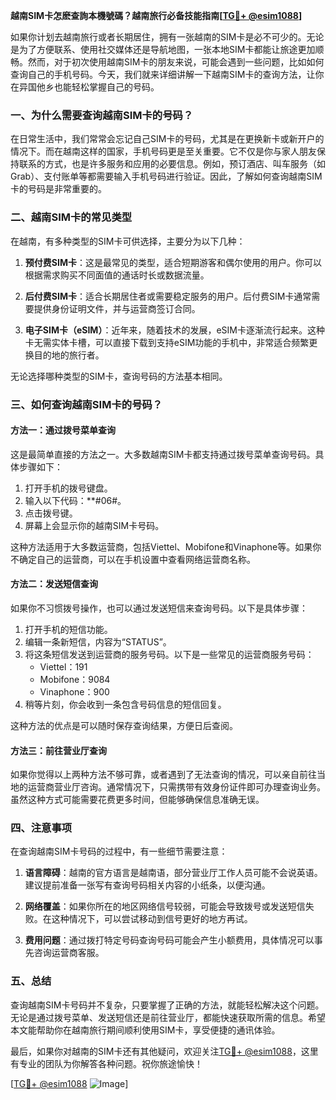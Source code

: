 **越南SIM卡怎麽查詢本機號碼？越南旅行必备技能指南[[TG💪+ @esim1088](https://t.me/s/esim1088)]**

如果你计划去越南旅行或者长期居住，拥有一张越南的SIM卡是必不可少的。无论是为了方便联系、使用社交媒体还是导航地图，一张本地SIM卡都能让旅途更加顺畅。然而，对于初次使用越南SIM卡的朋友来说，可能会遇到一些问题，比如如何查询自己的手机号码。今天，我们就来详细讲解一下越南SIM卡的查询方法，让你在异国他乡也能轻松掌握自己的号码。

### 一、为什么需要查询越南SIM卡的号码？

在日常生活中，我们常常会忘记自己SIM卡的号码，尤其是在更换新卡或新开户的情况下。而在越南这样的国家，手机号码更是至关重要。它不仅是你与家人朋友保持联系的方式，也是许多服务和应用的必要信息。例如，预订酒店、叫车服务（如Grab）、支付账单等都需要输入手机号码进行验证。因此，了解如何查询越南SIM卡的号码是非常重要的。

### 二、越南SIM卡的常见类型

在越南，有多种类型的SIM卡可供选择，主要分为以下几种：

1. **预付费SIM卡**：这是最常见的类型，适合短期游客和偶尔使用的用户。你可以根据需求购买不同面值的通话时长或数据流量。
   
2. **后付费SIM卡**：适合长期居住者或需要稳定服务的用户。后付费SIM卡通常需要提供身份证明文件，并与运营商签订合同。

3. **电子SIM卡（eSIM）**：近年来，随着技术的发展，eSIM卡逐渐流行起来。这种卡无需实体卡槽，可以直接下载到支持eSIM功能的手机中，非常适合频繁更换目的地的旅行者。

无论选择哪种类型的SIM卡，查询号码的方法基本相同。

### 三、如何查询越南SIM卡的号码？

#### 方法一：通过拨号菜单查询

这是最简单直接的方法之一。大多数越南SIM卡都支持通过拨号菜单查询号码。具体步骤如下：

1. 打开手机的拨号键盘。
2. 输入以下代码：**#06#。
3. 点击拨号键。
4. 屏幕上会显示你的越南SIM卡号码。

这种方法适用于大多数运营商，包括Viettel、Mobifone和Vinaphone等。如果你不确定自己的运营商，可以在手机设置中查看网络运营商名称。

#### 方法二：发送短信查询

如果你不习惯拨号操作，也可以通过发送短信来查询号码。以下是具体步骤：

1. 打开手机的短信功能。
2. 编辑一条新短信，内容为“STATUS”。
3. 将这条短信发送到运营商的服务号码。以下是一些常见的运营商服务号码：
   - Viettel：191
   - Mobifone：9084
   - Vinaphone：900
4. 稍等片刻，你会收到一条包含号码信息的短信回复。

这种方法的优点是可以随时保存查询结果，方便日后查阅。

#### 方法三：前往营业厅查询

如果你觉得以上两种方法不够可靠，或者遇到了无法查询的情况，可以亲自前往当地的运营商营业厅咨询。通常情况下，只需携带有效身份证件即可办理查询业务。虽然这种方式可能需要花费更多时间，但能够确保信息准确无误。

### 四、注意事项

在查询越南SIM卡号码的过程中，有一些细节需要注意：

1. **语言障碍**：越南的官方语言是越南语，部分营业厅工作人员可能不会说英语。建议提前准备一张写有查询号码相关内容的小纸条，以便沟通。
   
2. **网络覆盖**：如果你所在的地区网络信号较弱，可能会导致拨号或发送短信失败。在这种情况下，可以尝试移动到信号更好的地方再试。

3. **费用问题**：通过拨打特定号码查询号码可能会产生小额费用，具体情况可以事先咨询运营商客服。

### 五、总结

查询越南SIM卡号码并不复杂，只要掌握了正确的方法，就能轻松解决这个问题。无论是通过拨号菜单、发送短信还是前往营业厅，都能快速获取所需的信息。希望本文能帮助你在越南旅行期间顺利使用SIM卡，享受便捷的通讯体验。

最后，如果你对越南的SIM卡还有其他疑问，欢迎关注[TG💪+ @esim1088](https://t.me/s/esim1088)，这里有专业的团队为你解答各种问题。祝你旅途愉快！

[[TG💪+ @esim1088](https://t.me/s/esim1088) ![Image](https://i.postimg.cc/4NQfJmqS/Snipaste-2025-05-13-00-14-12.png)]